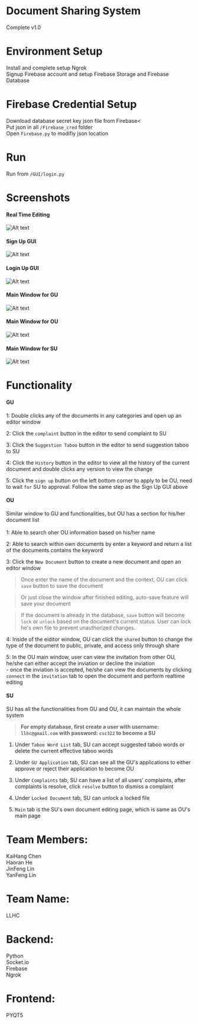 # Document Sharing System
Complete v1.0<br/>

# Environment Setup
Install and complete setup Ngrok<br/>
Signup Firebase account and setup Firebase Storage and Firebase Database<br/>

# Firebase Credential Setup
Download database secret key json file from Firebase<<br/>
Put json in all `/Firebase_cred` folder<br/>
Open `Firebase.py` to modifiy json location<br/>

# Run
Run from `/GUI/login.py`<br/>

# Screenshots
#### Real Time Editing<br/>
![Alt text](/images/RealTimeEditing.gif?raw=true)<br/>
#### Sign Up GUI<br/>
![Alt text](/images/Signup.png?raw=true)<br/>
#### Login Up GUI<br/>
![Alt text](/images/login.png?raw=true)
#### Main Window for GU<br/>
![Alt text](/images/GUMainWindow.png?raw=true)
#### Main Window for OU<br/>
![Alt text](/images/OUMainPage.png?raw=true)
#### Main Window for SU<br/>
![Alt text](/images/SUMainWindow.png?raw=true)

# Functionality
#### GU
  1: Double clicks any of the documents in any categories and open up an editor window<br/>
        
  2: Click the `complaint` button in the editor to send complaint to SU<br/>
        
  3: Click the `Suggestion Taboo` button in the editor to send suggestion taboo to SU<br/>
        
  4: Click the `History` button in the editor to view all the history of the current document and double clicks any version to view the change<br/>
                
  5: Click the `sign up` button on the left bottom corner to apply to be OU, need to wait `for` SU to approval. Follow the same step as the Sign Up GUI above<br/>

#### OU
   Similar window to GU and functionalities, but OU has a section for his/her document list<br/>          
  1: Able to search oher OU information based on his/her name<br/>
         
  2: Able to search within own documents by enter a keyword and return a list of the documents contains the keyword<br/>
           
  3: Click the `New Document` button to create a new document and open an editor window<br/>
   > Once enter the name of the document and the context, OU can click `save` button to save the document<br/>
   
   > Or just close the window after finished editing, auto-save feature will save your document<br/>
   
   > If the document is already in the database, `save` button will become `lock` or `unlock` based on the document's current status. User can lock he's own file to prevent unauthorized changes.<br/>
           
  4: Inside of the eiditor window, OU can click the `shared` button to change the type of the document to public, private, and access only through share<br/>
         
  5: In the OU main window, user can view the invitation from other OU, he/she can either accept the inviation or decline the inviation<br/>
           - once the inviation is accepted, he/she can view the documents by clicking `connect` in the `invitation` tab to open the document and perform realtime editing<br/>

#### SU
  SU has all the functionalities from GU and OU, it can maintain the whole system<br/>
  > **For empty database, first create a user with username: `llhc@gmail.com` with password: `csc322` to become a SU**<br/>
  
  1. Under `Taboo Word List` tab, SU can accept suggested taboo words or delete the current effective taboo words<br/>
  
  2. Under `GU Application` tab, SU can see all the GU's applications to either approve or reject their application to become OU<br/>
  
  3. Under `Complaints` tab, SU can have a list of all users' complaints, after complaints is resolve, click `resolve` button to dismiss a complaint<br/>
  
  4. Under `Locked Document` tab, SU can unlock a locked file<br/>
  
  5. `Main` tab is the SU's own document editing page, which is same as OU's main page<br/>


# Team Members:
KaiHang Chen<br>
Haoran He<br>
JinFeng Lin<br>
YanFeng Lin<br>

# Team Name:
LLHC

# Backend:
Python<br>
Socket.io<br>
Firebase<br>
Ngrok<br/>

# Frontend:
PYQT5
